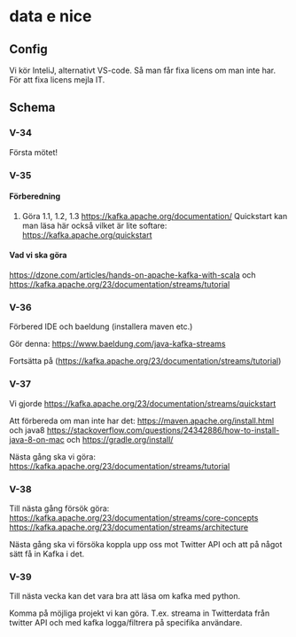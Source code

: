 # data e nice

## Config ##
Vi kör InteliJ, alternativt VS-code. Så man får fixa licens om man inte har. För att fixa licens mejla IT.

## Schema ##
### V-34 ###
Första mötet!
### V-35 ###
#### Förberedning ####
1. Göra 1.1, 1.2, 1.3 https://kafka.apache.org/documentation/
Quickstart kan man läsa här också vilket är lite softare: https://kafka.apache.org/quickstart
#### Vad vi ska göra ####
https://dzone.com/articles/hands-on-apache-kafka-with-scala
och https://kafka.apache.org/23/documentation/streams/tutorial

### V-36 ###
Förbered IDE och baeldung (installera maven etc.)

Gör denna: https://www.baeldung.com/java-kafka-streams

Fortsätta på  (https://kafka.apache.org/23/documentation/streams/tutorial)

### V-37 ###
Vi gjorde https://kafka.apache.org/23/documentation/streams/quickstart

Att förbereda om man inte har det: https://maven.apache.org/install.html och
java8 https://stackoverflow.com/questions/24342886/how-to-install-java-8-on-mac och
https://gradle.org/install/

Nästa gång ska vi göra: https://kafka.apache.org/23/documentation/streams/tutorial

### V-38 ###
Till nästa gång försök göra: 
https://kafka.apache.org/23/documentation/streams/core-concepts
https://kafka.apache.org/23/documentation/streams/architecture

Nästa gång ska vi försöka koppla upp oss mot Twitter API och att på något sätt få in Kafka i det.

### V-39 ###
Till nästa vecka kan det vara bra att läsa om kafka med python. 

Komma på möjliga projekt vi kan göra.
T.ex. streama in Twitterdata från twitter API och med kafka logga/filtrera på specifika användare.
